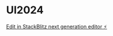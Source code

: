# UI2024

[Edit in StackBlitz next generation editor ⚡️](https://stackblitz.com/~/github.com/Brettk80/UI2024)
